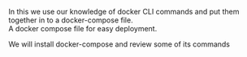 In this we use our knowledge of docker CLI commands and put them together in to a docker-compose file.  
A docker compose file for easy deployment.

We will install docker-compose and review some of its commands
